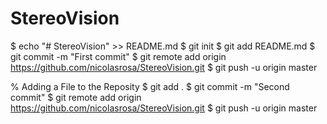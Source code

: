 # StereoVision

$ echo "# StereoVision" >> README.md
$ git init
$ git add README.md
$ git commit -m "First commit"
$ git remote add origin https://github.com/nicolasrosa/StereoVision.git
$ git push -u origin master

% Adding a File to the Reposity
$ git add .
$ git commit -m "Second commit"
$ git remote add origin https://github.com/nicolasrosa/StereoVision.git
$ git push -u origin master

